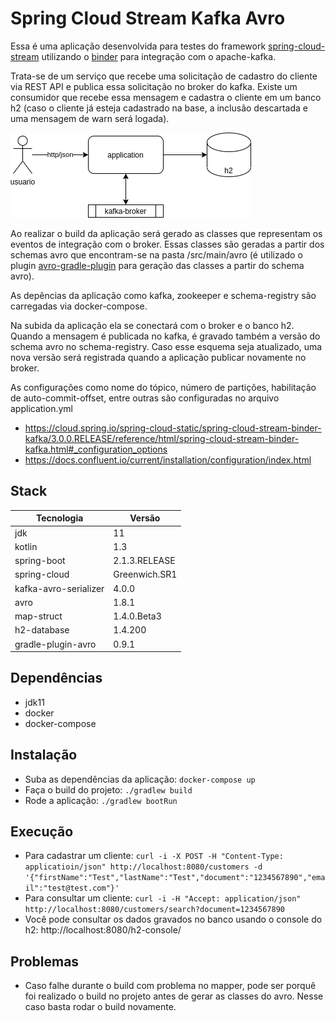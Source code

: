 # Spring Cloud Stream Kafka Avro

Essa é uma aplicação desenvolvida para testes do framework [spring-cloud-stream](https://cloud.spring.io/spring-cloud-static/spring-cloud-stream/current/reference/html/) utilizando o [binder](https://cloud.spring.io/spring-cloud-stream-binder-kafka/spring-cloud-stream-binder-kafka.html) para integração com o apache-kafka.

Trata-se de um serviço que recebe uma solicitação de cadastro do cliente via REST API e publica essa solicitação no broker do kafka. Existe um consumidor que recebe essa mensagem e cadastra o cliente em um banco h2 (caso o cliente já esteja cadastrado na base, a inclusão descartada e uma mensagem de warn será logada).

![diagram-image](./spring_cloud_stream.png)

Ao realizar o build da aplicação será gerado as classes que representam os eventos de integração com o broker. Essas classes são geradas a partir dos schemas avro que encontram-se na pasta /src/main/avro (é utilizado o plugin [avro-gradle-plugin](https://github.com/davidmc24/gradle-avro-plugin) para geração das classes a partir do schema avro).

As depências da aplicação como kafka, zookeeper e schema-registry são carregadas via docker-compose.

Na subida da aplicação ela se conectará com o broker e o banco h2. Quando a mensagem é publicada no kafka, é gravado também a versão do schema avro no schema-registry. Caso esse esquema seja atualizado, uma nova versão será registrada quando a aplicação publicar novamente no broker.

As configurações como nome do tópico, número de partições, habilitação de auto-commit-offset, entre outras são configuradas no arquivo application.yml 

- https://cloud.spring.io/spring-cloud-static/spring-cloud-stream-binder-kafka/3.0.0.RELEASE/reference/html/spring-cloud-stream-binder-kafka.html#_configuration_options
- https://docs.confluent.io/current/installation/configuration/index.html

## Stack

  Tecnologia           |  Versão       |
-----------------------|---------------|
  jdk                  | 11
  kotlin               | 1.3
  spring-boot          | 2.1.3.RELEASE
  spring-cloud         | Greenwich.SR1
  kafka-avro-serializer| 4.0.0
  avro                 | 1.8.1
  map-struct           | 1.4.0.Beta3
  h2-database          | 1.4.200
  gradle-plugin-avro   | 0.9.1

## Dependências

* jdk11
* docker
* docker-compose

## Instalação

* Suba as dependências da aplicação: ``` docker-compose up ```
* Faça o build do projeto: ``` ./gradlew build ```
* Rode a aplicação: ``` ./gradlew bootRun ```

## Execução

* Para cadastrar um cliente: ``` curl -i -X POST -H "Content-Type: applicatioin/json" http://localhost:8080/customers -d '{"firstName":"Test","lastName":"Test","document":"1234567890","email":"test@test.com"}' ```
* Para consultar um cliente: ``` curl -i -H "Accept: application/json" http://localhost:8080/customers/search?document=1234567890 ``` 
* Você pode consultar os dados gravados no banco usando o console do h2: http://localhost:8080/h2-console/

## Problemas

* Caso falhe durante o build com problema no mapper, pode ser porquê foi realizado o build no projeto antes de gerar as classes do avro. Nesse caso basta rodar o build novamente.